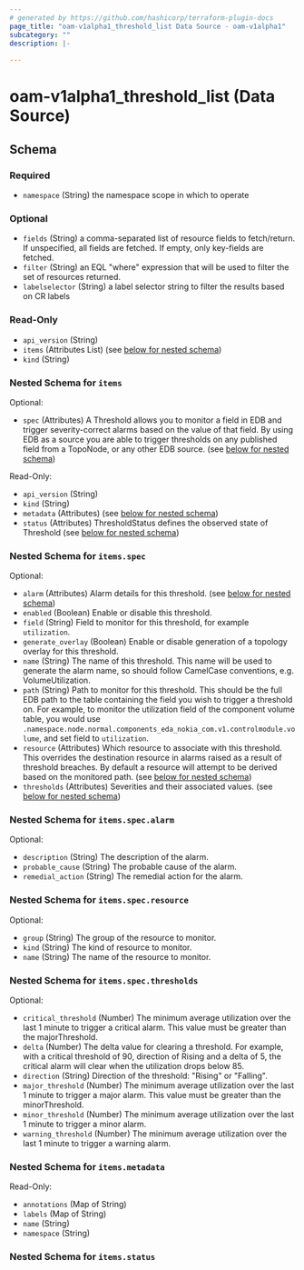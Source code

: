 ```yaml
---
# generated by https://github.com/hashicorp/terraform-plugin-docs
page_title: "oam-v1alpha1_threshold_list Data Source - oam-v1alpha1"
subcategory: ""
description: |-
  
---
```


# oam-v1alpha1_threshold_list (Data Source)





<!-- schema generated by tfplugindocs -->
## Schema

### Required

- `namespace` (String) the namespace scope in which to operate

### Optional

- `fields` (String) a comma-separated list of resource fields to fetch/return.  If unspecified, all fields are fetched.  If empty, only key-fields are fetched.
- `filter` (String) an EQL "where" expression that will be used to filter the set of resources returned.
- `labelselector` (String) a label selector string to filter the results based on CR labels

### Read-Only

- `api_version` (String)
- `items` (Attributes List) (see [below for nested schema](#nestedatt--items))
- `kind` (String)

<a id="nestedatt--items"></a>
### Nested Schema for `items`

Optional:

- `spec` (Attributes) A Threshold allows you to monitor a field in EDB and trigger severity-correct alarms based on the value of that field.
By using EDB as a source you are able to trigger thresholds on any published field from a TopoNode, or any other EDB source. (see [below for nested schema](#nestedatt--items--spec))

Read-Only:

- `api_version` (String)
- `kind` (String)
- `metadata` (Attributes) (see [below for nested schema](#nestedatt--items--metadata))
- `status` (Attributes) ThresholdStatus defines the observed state of Threshold (see [below for nested schema](#nestedatt--items--status))

<a id="nestedatt--items--spec"></a>
### Nested Schema for `items.spec`

Optional:

- `alarm` (Attributes) Alarm details for this threshold. (see [below for nested schema](#nestedatt--items--spec--alarm))
- `enabled` (Boolean) Enable or disable this threshold.
- `field` (String) Field to monitor for this threshold, for example `utilization`.
- `generate_overlay` (Boolean) Enable or disable generation of a topology overlay for this threshold.
- `name` (String) The name of this threshold. This name will be used to generate the alarm name, so should follow CamelCase conventions, e.g. VolumeUtilization.
- `path` (String) Path to monitor for this threshold. This should be the full EDB path to the table containing the field you wish to trigger a threshold on.
For example, to monitor the utilization field of the component volume table, you would use `.namespace.node.normal.components_eda_nokia_com.v1.controlmodule.volume`, and set field to `utilization`.
- `resource` (Attributes) Which resource to associate with this threshold. This overrides the destination resource in alarms raised as a result of threshold breaches.
By default a resource will attempt to be derived based on the monitored path. (see [below for nested schema](#nestedatt--items--spec--resource))
- `thresholds` (Attributes) Severities and their associated values. (see [below for nested schema](#nestedatt--items--spec--thresholds))

<a id="nestedatt--items--spec--alarm"></a>
### Nested Schema for `items.spec.alarm`

Optional:

- `description` (String) The description of the alarm.
- `probable_cause` (String) The probable cause of the alarm.
- `remedial_action` (String) The remedial action for the alarm.


<a id="nestedatt--items--spec--resource"></a>
### Nested Schema for `items.spec.resource`

Optional:

- `group` (String) The group of the resource to monitor.
- `kind` (String) The kind of resource to monitor.
- `name` (String) The name of the resource to monitor.


<a id="nestedatt--items--spec--thresholds"></a>
### Nested Schema for `items.spec.thresholds`

Optional:

- `critical_threshold` (Number) The minimum average utilization over the last 1 minute to trigger a critical alarm.
This value must be greater than the majorThreshold.
- `delta` (Number) The delta value for clearing a threshold.
For example, with a critical threshold of 90, direction of Rising and a delta of 5, the critical alarm will clear when the utilization drops below 85.
- `direction` (String) Direction of the threshold: "Rising" or "Falling".
- `major_threshold` (Number) The minimum average utilization over the last 1 minute to trigger a major alarm.
This value must be greater than the minorThreshold.
- `minor_threshold` (Number) The minimum average utilization over the last 1 minute to trigger a minor alarm.
- `warning_threshold` (Number) The minimum average utilization over the last 1 minute to trigger a warning alarm.



<a id="nestedatt--items--metadata"></a>
### Nested Schema for `items.metadata`

Read-Only:

- `annotations` (Map of String)
- `labels` (Map of String)
- `name` (String)
- `namespace` (String)


<a id="nestedatt--items--status"></a>
### Nested Schema for `items.status`

